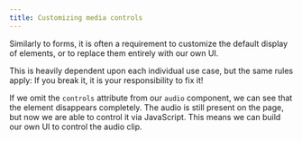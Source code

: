 ```yaml
---
title: Customizing media controls
---
```


Similarly to forms, it is often a requirement to customize the default display of elements, or to replace them entirely with our own UI.

This is heavily dependent upon each individual use case, but the same rules apply: If you break it, it is your responsibility to fix it!

If we omit the `controls` attribute from our `audio` component, we can see that the element disappears completely. The audio is still present on the page, but now we are able to control it via JavaScript. This means we can build our own UI to control the audio clip.
